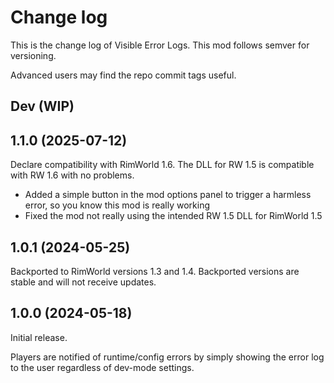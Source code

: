 # Change log
This is the change log of Visible Error Logs. This mod follows semver for versioning.

Advanced users may find the repo commit tags useful.

## Dev (WIP)

## 1.1.0 (2025-07-12)
Declare compatibility with RimWorld 1.6. The DLL for RW 1.5 is compatible with RW 1.6 with no problems.
- Added a simple button in the mod options panel to trigger a harmless error, so you know this mod is really working
- Fixed the mod not really using the intended RW 1.5 DLL for RimWorld 1.5

## 1.0.1 (2024-05-25)
Backported to RimWorld versions 1.3 and 1.4. Backported versions are stable and will not receive updates.

## 1.0.0 (2024-05-18)
Initial release.

Players are notified of runtime/config errors by simply showing the error log to the user regardless of dev-mode settings.
